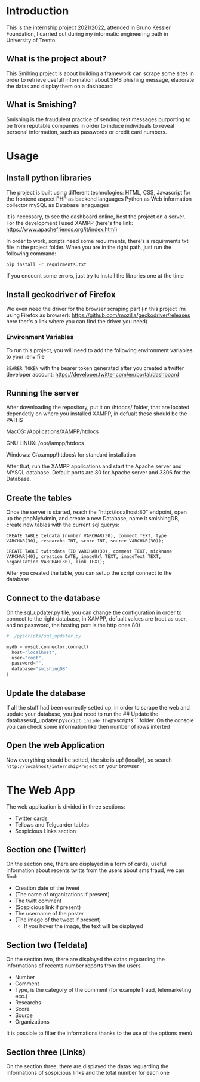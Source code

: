 # Introduction
This is the internship project 2021/2022, attended in Bruno Kessler Foundation, I carried out during my informatic engineering path in University of Trento.

## What is the project about?
This Smihing project is about building a framework can scrape some sites in order to retrieve usefull information about SMS phishing message, elaborate the datas and display them on a dashboard

## What is Smishing?
Smishing is the fraudulent practice of sending text messages purporting to be from reputable companies in order to induce individuals to reveal personal information, such as passwords or credit card numbers.

# Usage
## Install python libraries
The project is built using different technologies:
HTML, CSS, Javascript for the frontend aspect
PHP as backend languages
Python as Web information collector
mySQL as Database lanaguages

It is necessary, to see the dashboard online, host the project on a server. For the development I used XAMPP (here's the link: https://www.apachefriends.org/it/index.html)

In order to work, scripts need some requirments, there's a requirments.txt file in the project folder. When you are in the right path, just run the following command:

```bash
pip install -r requirments.txt
```
If you encount some errors, just try to install the libraries one at the time

## Install geckodriver of Firefox
We even need the driver for the browser scraping part (in this project i'm using Firefox as browser): https://github.com/mozilla/geckodriver/releases  here ther's a link where you can find the driver you need)





### Environment Variables

To run this project, you will need to add the following environment variables to your .env file

`BEARER_TOKEN` with the bearer token generated after you created a twitter developer account: https://developer.twitter.com/en/portal/dashboard




## Running the server
After downloading the repository, put it on /htdocs/ folder, that are located dependetly on where you installed XAMPP, in defualt these should be the PATHS

MacOS: /Applications/XAMPP/htdocs

GNU LINUX: /opt/lampp/htdocs

Windows: C:\xampp\htdocs\ for standard installation

After that, run the XAMPP applications and start the Apache server and MYSQL database.
Default ports are 80 for Apache server and 3306 for the Database.

## Create the tables
Once the server is started, reach the "http://localhost:80" endpoint, open up the phpMyAdmin, and create a new Database, name it smishingDB, create new tables with the current sql querys:
```mySQL
CREATE TABLE teldata (number VARCHAR(30), comment TEXT, type VARCHAR(30), researchs INT, score INT, source VARCHAR(30));

CREATE TABLE twittdata (ID VARCHAR(30), comment TEXT, nickname VARCHAR(40), creation DATE, imageUrl TEXT, imageText TEXT, organization VARCHAR(30), link TEXT);
```

After you created the table, you can setup the script connect to the database

## Connect to the database

On the sql_updater.py file, you can change the configuration in order to connect to the right database, in XAMPP, defualt values are (root as user, and no password, the hosting port is the http ones 80)


```python
# ./pyscripts/sql_updater.py 

mydb = mysql.connector.connect(
  host="localhost",
  user="root",
  password="",
  database="smishingDB"
)   


```

## Update the database

If all the stuff had been correctly setted up, in order to scrape the web and update your database, you just need to run the ## Update the databasesql_updater.py``` script
inside the ```pyscripts``` folder.
On the console you can check some information like then number of rows interted

## Open the web Application

Now everything should be setted, the site is up! (locally), so search ```http://localhost/internshipProject``` on your browser

# The Web App

The web application is divided in three sections:
* Twitter cards
* Tellows and Telguarder tables
* Sospicious Links section

## Section one (Twitter)
On the section one, there are displayed in a form of cards, usefull information about recents twitts from the users about sms fraud, we can find:

* Creation date of the tweet
* (The name of organizations if present)
* The twitt comment
* (Sospicious link if present)
* The username of the poster
* (The image of the tweet if present)
  * If you hover the image, the text will be displayed

## Section two (Teldata)

On the section two, there are displayed  the datas reguarding the informations of recents number reports from the users. 

* Number
* Comment
* Type, is the category of the comment (for example fraud, telemarketing ecc.)
* Researchs
* Score
* Source
* Organizations

It is possible to filter the informations thanks to the use of the options menù

## Section three (Links)

On the section three, there are displayed  the datas reguarding the informations of sospicious links and the total number for each one



  

 






